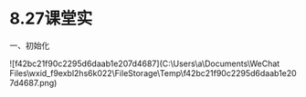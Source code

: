 # 8.27课堂实

一、初始化

![f42bc21f90c2295d6daab1e207d4687](C:\Users\a\Documents\WeChat Files\wxid_f9exbl2hs6k022\FileStorage\Temp\f42bc21f90c2295d6daab1e207d4687.png)

